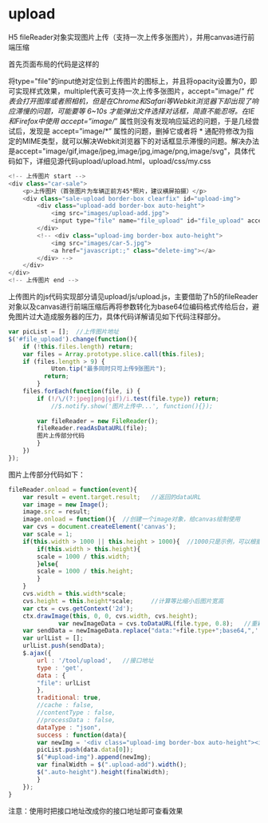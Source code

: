 upload
======
H5 fileReader对象实现图片上传（支持一次上传多张图片），并用canvas进行前端压缩

首先页面布局的代码是这样的

将type="file"的input绝对定位到上传图片的图标上，并且将opacity设置为0，即可实现样式效果，multiple代表可支持一次上传多张图片，accept="image/*" 代表会打开图库或者照相机，但是在Chrome和Safari等Webkit浏览器下却出现了响应滞慢的问题，可能要等 6~10s 才能弹出文件选择对话框，简直不能忍呀。在IE和Firefox中使用 accept=”image/*” 属性则没有发现响应延迟的问题，于是几经尝试后，发现是 accept=”image/*” 属性的问题，删掉它或者将 * 通配符修改为指定的MIME类型，就可以解决Webkit浏览器下的对话框显示滞慢的问题。解决办法是accept="image/gif,image/jpeg,image/jpg,image/png,image/svg"，具体代码如下，详细见源代码upload/upload.html，upload/css/my.css

```javascript
<!-- 上传图片 start -->
<div class="car-sale">
    <p>上传图片（首张图片为车辆正前方45°照片，建议横屏拍摄）</p>
    <div class="sale-upload border-box clearfix" id="upload-img">
        <div class="upload-add border-box auto-height">
            <img src="images/upload-add.jpg">
            <input type="file" name="file_upload" id="file_upload" accept="image/gif,image/jpeg,image/jpg,image/png,image/svg" multiple>
        </div>
        <!-- <div class="upload-img border-box auto-height">
            <img src="images/car-5.jpg">
            <a href="javascript:;" class="delete-img"></a>
        </div> -->
    </div>
</div>
<!-- 上传图片 end -->
```

上传图片的js代码实现部分请见upload/js/upload.js，主要借助了h5的fileReader对象以及canvas进行前端压缩后再将参数转化为base64位编码格式传给后台，避免图片过大造成服务器的压力，具体代码详解请见如下代码注释部分。

```javascript
var picList = [];  //上传图片地址
$('#file_upload').change(function(){  
	if (!this.files.length) return;
	var files = Array.prototype.slice.call(this.files);
	if (files.length > 9) {
			Uton.tip("最多同时只可上传9张图片");
	      return;
	    }
	files.forEach(function(file, i) {
	    if (!/\/(?:jpeg|png|gif)/i.test(file.type)) return;  
            //$.notify.show('图片上传中...', function(){});
	    
        var fileReader = new FileReader();  
        fileReader.readAsDataURL(file);  
        图片上传部分代码       
        } 
	})
});
```

图片上传部分代码如下：

```javascript
fileReader.onload = function(event){  
	var result = event.target.result;   //返回的dataURL  
	var image = new Image();  
	image.src = result;  
	image.onload = function(){  //创建一个image对象，给canvas绘制使用  
	var cvs = document.createElement('canvas');  
	var scale = 1;    
	if(this.width > 1000 || this.height > 1000){  //1000只是示例，可以根据具体的要求去设定    
	    if(this.width > this.height){    
		scale = 1000 / this.width;  
	    }else{    
		scale = 1000 / this.height;    
	    }    
	}  
	cvs.width = this.width*scale;    
	cvs.height = this.height*scale;     //计算等比缩小后图片宽高  
	var ctx = cvs.getContext('2d');    
	ctx.drawImage(this, 0, 0, cvs.width, cvs.height);     
		      var newImageData = cvs.toDataURL(file.type, 0.8);   //重新生成图片，<span style="font-family: Arial, Helvetica, sans-serif;">fileType为用户选择的图片类型</span>  
	var sendData = newImageData.replace("data:"+file.type+";base64,",'');  
	var urlList = [];
	urlList.push(sendData);                
	$.ajax({ 
	    url : '/tool/upload',   //接口地址
	    type : 'get', 
	    data : {
		"file": urlList
	    },
	    traditional: true, 
	    //cache : false, 
	    //contentType : false, 
	    //processData : false, 
	    dataType : "json", 
	    success : function(data){
		var newImg = '<div class="upload-img border-box auto-height"><img src="' + data.data[0] + '"><a href="javascript:;" class="delete-img"></a></div>'; 
		picList.push(data.data[0]);
		$("#upload-img").append(newImg); 
		var finalWidth = $(".upload-add").width();
		$(".auto-height").height(finalWidth); 
	    } 
	}); 
} 
```

注意：使用时把接口地址改成你的接口地址即可查看效果


